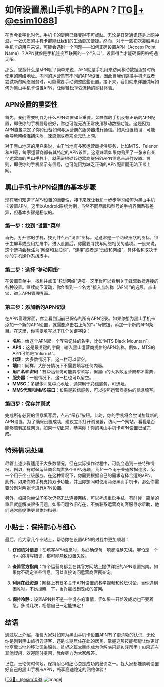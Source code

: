 # 如何设置黑山手机卡的APN？[[TG💪+ @esim1088](https://t.me/s/esim1088)]

在当今数字化时代，手机卡的使用已经变得不可或缺。无论是日常通讯还是上网冲浪，一张优质的手机卡都能让我们的生活更加便捷。然而，对于一些初次接触黑山手机卡的用户来说，可能会遇到一个问题——如何正确设置APN（Access Point Name）？APN就像是手机连接互联网的一个“入口”，设置得当才能确保网络畅通无阻。

那么，究竟什么是APN呢？简单来说，APN就是手机用来访问移动数据服务时所使用的网络地址。不同的运营商有不同的APN设置，因此当我们更换手机卡或者尝试新的网络服务时，可能需要手动调整这些设置。接下来，我们就来详细讲解如何为黑山手机卡设置APN，让你轻松享受流畅的网络体验。

## APN设置的重要性

首先，我们需要明白为什么APN设置如此重要。如果你的手机没有正确的APN配置，即使你的手机信号很好，你也可能无法正常使用移动数据功能。这是因为APN直接决定了你的设备如何与运营商的服务器进行通信。如果设置错误，可能会导致网络连接失败、速度慢或者完全无法上网。

对于黑山地区的用户来说，由于当地有多家运营商提供服务，比如MTS、Telenor和A1等，每家运营商都有其特定的APN设置。这意味着如果你购买了一张来自某个运营商的黑山手机卡，就需要根据该运营商提供的APN信息来进行设置。否则，即便你的手机显示有信号，也可能因为缺乏正确的APN配置而无法正常上网。

## 黑山手机卡APN设置的基本步骤

现在我们知道了APN设置的重要性，接下来就让我们一步步学习如何为黑山手机卡设置APN。这里以Android系统为例，虽然不同品牌和型号的手机界面略有差异，但基本步骤是相似的。

### 第一步：找到“设置”菜单

首先，打开你的手机，找到并点击“设置”图标。这通常是一个齿轮形状的图标，位于主屏幕或应用抽屉中。进入设置后，你需要寻找与网络相关的选项。一般来说，这个选项会标注为“网络和互联网”、“连接”或者是“无线和网络”，具体名称取决于你的手机操作系统版本。

### 第二步：选择“移动网络”

在设置菜单中，找到并点击“移动网络”选项。这里你可以看到关于蜂窝数据连接的各种设置。继续向下滚动，你会看到一个名为“接入点名称（APN）”的选项。点击它，进入APN管理界面。

### 第三步：添加新的APN记录

在APN管理界面，你会看到当前已保存的所有APN记录。如果你想为黑山手机卡添加一个新的APN设置，就需要点击右上角的“+”号按钮，添加一个新的APN条目。在这里，你需要填写以下几个关键字段：

- **名称**：给这个APN起一个容易记住的名字，比如“MTS Black Mountain”。
- **APN**：这是最关键的字段，输入黑山运营商提供的APN名称。例如，MTS的APN可能是“internet”。
- **代理**：大多数情况下，这一栏可以留空。
- **端口**：同样，大部分情况下不需要填写任何内容。
- **用户名**和**密码**：有些运营商可能要求填写，但黑山的大多数运营商都不需要。
- **服务器**：一般情况下，这一栏也可以留空。
- **MMSC**：多媒体消息中心地址，通常用于彩信服务，可选填。
- **MMS代理**和**MMS端口**：如果是彩信服务，可以按照运营商提供的信息填写。

### 第四步：保存并测试

完成所有必要的信息填写后，点击“保存”按钮。此时，你的手机将会尝试加载新的APN设置。为了确保设置成功，建议立即打开浏览器，访问一个网站，看看是否能够顺利加载网页。如果一切正常，恭喜你！你的黑山手机卡APN设置已经完成。

## 特殊情况处理

尽管上述步骤适用于大多数情况，但在实际操作过程中，可能会遇到一些特殊情况。例如，有时候运营商会提供多个APN选项，比如一个用于普通数据连接，另一个用于企业级服务。在这种情况下，你需要根据自己的需求选择合适的APN。此外，如果你的手机支持双卡功能，并且你想同时使用两张黑山手机卡，那么你需要分别对两张卡进行APN设置。

另外，如果你尝试了多次仍然无法连接网络，可以考虑重启手机。有时候，简单的重启就能解决很多问题。如果问题依旧存在，不妨联系运营商的客服寻求帮助，他们通常能提供更具体的指导。

## 小贴士：保持耐心与细心

最后，给大家几个小贴士，帮助你在设置APN的过程中更加顺利：

1. **仔细核对信息**：在填写APN信息时，务必确保每一项都准确无误。哪怕是一个小小的拼写错误，都可能导致设置失败。
   
2. **查阅官方指南**：每个运营商都会在其官方网站上提供详细的APN设置指南。如果你不确定某些信息，可以直接访问运营商官网查询。

3. **利用在线资源**：网络上有很多关于APN设置的教学视频和论坛讨论，当你遇到困难时，不妨搜索一下，也许能找到现成的答案。

4. **保持冷静**：设置APN并不是一件复杂的事情，但如果一开始没成功也不要着急。多试几次，相信自己一定能搞定！

## 结语

通过以上介绍，相信大家对如何为黑山手机卡设置APN有了更清晰的认识。无论你是刚到黑山旅行的游客，还是长期居住在此的居民，掌握这项技能都能让你更好地享受当地的移动网络服务。希望这篇文章能成为你解决问题的好帮手！如果还有其他疑问，欢迎随时提问，我会尽力为大家解答。

记住，无论何时何地，保持耐心和细心总是成功的秘诀之一。祝大家都能顺利设置好自己的黑山手机卡APN，畅享高速稳定的网络体验！

[[TG💪+ @esim1088](https://t.me/s/esim1088) ![Image](https://i.postimg.cc/4NQfJmqS/Snipaste-2025-05-13-00-14-12.png)]